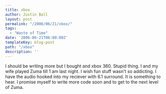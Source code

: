 ```yaml
---
title: xbox
author: Justin Ball
layout: post
permalink: "/2006/06/21/xbox/"
tags:
  - "Waste of Time"
date: '2006-06-21T06:00:00Z'
templateKey: blog-post
path: "/xbox"
description: ''
---
```


I should be writing more but I bought and xbox 360. Stupid thing. I and my wife played Zuma till 1 am last night. I wish fun stuff wasn't so addicting. I have the audio hooked into my reciever with 6.1 surround. It is something to hear. I promise myself to write more code soon and to get to the next level of Zuma.
